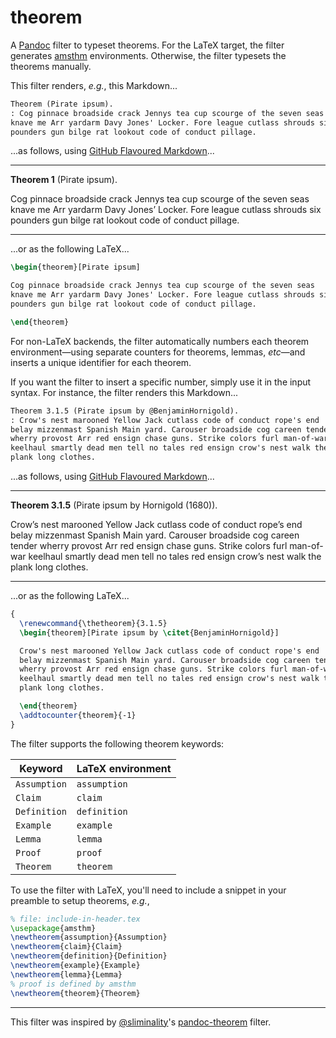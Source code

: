 # theorem

A [Pandoc] filter to typeset theorems. For the LaTeX target, the filter generates [amsthm] environments. Otherwise, the filter typesets the theorems manually.

This filter renders, _e.g._, this Markdown...

```markdown
Theorem (Pirate ipsum).
: Cog pinnace broadside crack Jennys tea cup scourge of the seven seas
knave me Arr yardarm Davy Jones' Locker. Fore league cutlass shrouds six
pounders gun bilge rat lookout code of conduct pillage.
```

...as follows, using [GitHub Flavoured Markdown]...

---

<div id="theorem-pirate-ipsum" class="theorem">

**Theorem 1** (Pirate ipsum).

Cog pinnace broadside crack Jennys tea cup scourge of the seven seas
knave me Arr yardarm Davy Jones’ Locker. Fore league cutlass shrouds six
pounders gun bilge rat lookout code of conduct pillage.

</div>

---

...or as the following LaTeX...

```latex
\begin{theorem}[Pirate ipsum]

Cog pinnace broadside crack Jennys tea cup scourge of the seven seas
knave me Arr yardarm Davy Jones' Locker. Fore league cutlass shrouds six
pounders gun bilge rat lookout code of conduct pillage.

\end{theorem}
```

For non-LaTeX backends, the filter automatically numbers each theorem environment—using separate counters for theorems, lemmas, _etc_—and inserts a unique identifier for each theorem.

If you want the filter to insert a specific number, simply use it in the input syntax. For instance, the filter renders this Markdown...

```markdown
Theorem 3.1.5 (Pirate ipsum by @BenjaminHornigold).
: Crow's nest marooned Yellow Jack cutlass code of conduct rope's end
belay mizzenmast Spanish Main yard. Carouser broadside cog careen tender
wherry provost Arr red ensign chase guns. Strike colors furl man-of-war
keelhaul smartly dead men tell no tales red ensign crow's nest walk the
plank long clothes.
```

...as follows, using [GitHub Flavoured Markdown]...

---

<div id="theorem-pirate-ipsum-by--benjaminhornigold" class="theorem">

**Theorem 3.1.5** (Pirate ipsum by Hornigold (1680)).

Crow’s nest marooned Yellow Jack cutlass code of conduct rope’s end
belay mizzenmast Spanish Main yard. Carouser broadside cog careen tender
wherry provost Arr red ensign chase guns. Strike colors furl man-of-war
keelhaul smartly dead men tell no tales red ensign crow’s nest walk the
plank long clothes.

</div>

---

...or as the following LaTeX...

```latex
{
  \renewcommand{\thetheorem}{3.1.5}
  \begin{theorem}[Pirate ipsum by \citet{BenjaminHornigold}]

  Crow's nest marooned Yellow Jack cutlass code of conduct rope's end
  belay mizzenmast Spanish Main yard. Carouser broadside cog careen tender
  wherry provost Arr red ensign chase guns. Strike colors furl man-of-war
  keelhaul smartly dead men tell no tales red ensign crow's nest walk the
  plank long clothes.

  \end{theorem}
  \addtocounter{theorem}{-1}
}
```

The filter supports the following theorem keywords:

| Keyword      | LaTeX environment |
| ------------ | ----------------- |
| `Assumption` | `assumption`      |
| `Claim`      | `claim`           |
| `Definition` | `definition`      |
| `Example`    | `example`         |
| `Lemma`      | `lemma`           |
| `Proof`      | `proof`           |
| `Theorem`    | `theorem`         |



To use the filter with LaTeX, you'll need to include a snippet in your preamble to setup theorems, *e.g.*,

```latex
% file: include-in-header.tex
\usepackage{amsthm}
\newtheorem{assumption}{Assumption}
\newtheorem{claim}{Claim}
\newtheorem{definition}{Definition}
\newtheorem{example}{Example}
\newtheorem{lemma}{Lemma}
% proof is defined by amsthm
\newtheorem{theorem}{Theorem}
```

---

This filter was inspired by [@sliminality]'s [pandoc-theorem] filter.

[pandoc]: https://pandoc.org/
[definition lists]: https://pandoc.org/MANUAL.html#definition-lists
[amsthm]: https://www.ctan.org/pkg/amsthm
[@sliminality]: https://github.com/sliminality
[pandoc-theorem]: https://github.com/sliminality/pandoc-theorem
[github flavoured markdown]: https://github.github.com/gfm/

